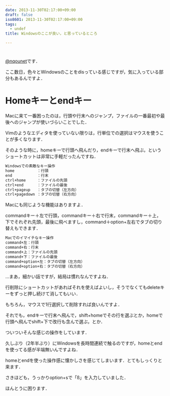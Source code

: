 ```yaml
---
date: 2013-11-30T02:17:00+09:00
draft: false
iso8601: 2013-11-30T02:17:00+09:00
tags:
  - undef
title: Windowsのここが良い，と思っているところ

---
```


<h1></h1>
<a href="https://twitter.com/nqounet">@nqounet</a>です．

ここ数日，色々とWindowsのことをdisっている感じですが，気に入っている部分もあるんですよ．

<h1>Homeキーとendキー</h1>
Macに来て一番困ったのは，行頭や行末へのジャンプ，ファイルの一番最初や最後へのジャンプが使いづらいことでした．

Vimのようなエディタを使っていない限りは，行単位での選択はマウスを使うことが多くなります．

そのような時に，homeキーで行頭へ飛んだり，endキーで行末へ飛ぶ，というショートカットは非常に手軽だったんですね．
```default
Windowsでの素敵なキー操作
home          ：行頭
end           ：行末
ctrl+home     ：ファイルの先頭
ctrl+end      ：ファイルの最後
ctrl+pageup   ：タブの切替（左方向）
ctrl+pagedown ：タブの切替（右方向）
```
Macにも同じような機能はありますよ．

commandキー＋左で行頭，commandキー＋右で行末，commandキー＋上，下でそれぞれ先頭，最後に飛べますし，command＋option+左右でタブの切り替えもできます．
```default
Macでのイマイチなキー操作
command+左：行頭
command+右：行末
command+上：ファイルの先頭
command+下：ファイルの最後
command+option+左：タブの切替（左方向）
command+option+右：タブの切替（右方向）
```
…まあ，細かい話ですが，結局は慣れなんですよね．

行削除にショートカットがあればそれを使えばよいし，そうでなくてもdeleteキーをずっと押し続けて消してもいい．

もちろん，マウスで1行選択して削除すれば良いんですよ．

それでも，endキーで行末へ飛んで，shift+homeでその行を選ぶとか，homeで行頭へ飛んでshift+下で改行も含んで選ぶ，とか．

ついついそんな感じの操作をしています．

久しぶり（2年半ぶり）にWindowsを長時間連続で触るのですが，homeとendを使ってる感が半端無いんですよね．

homeとendを使った操作感に懐かしさを感じてしまいます．とてもしっくりと来ます．

さきほども，うっかりoption+sで「ß」を入力していました．

ほんとうに困ります．    	